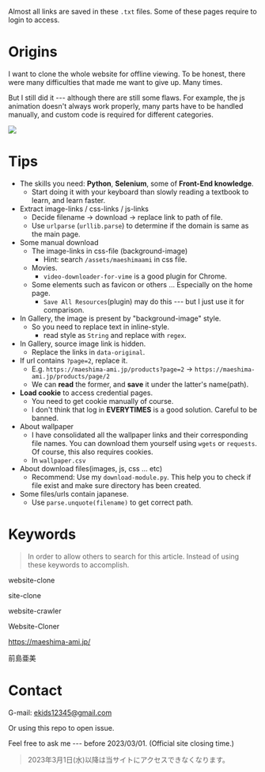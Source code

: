 Almost all links are saved in these ``.txt`` files.
Some of these pages require to login to access.

# Origins

I want to clone the whole website for offline viewing.
To be honest, there were many difficulties that made me want to give up.  Many times.

But I still did it --- although there are still some flaws.
For example, the js animation doesn't always work properly, many parts have to be handled manually, and custom code is required for different categories.



![](https://s.meteorv.dev/amitafcclone)

# Tips

- The skills you need: **Python**, **Selenium**, some of **Front-End knowledge**.
  - Start doing it with your keyboard than slowly reading a textbook to learn, and learn faster.
- Extract image-links / css-links / js-links
  - Decide filename -> download -> replace link to path of file.
  - Use ``urlparse`` (``urllib.parse``) to determine if the domain is same as the main page.
- Some manual download
  - The image-links in css-file (background-image)
    - Hint: search ``/assets/maeshimaami`` in css file.
  - Movies.
    - ``video-downloader-for-vime`` is a good plugin for Chrome.
  - Some elements such as favicon or others ... Especially on the home page.
    - ``Save All Resources``(plugin) may do this --- but I just use it for comparison.
- In Gallery, the image is present by "background-image" style.
  - So you need to replace text in inline-style.
    - read style as ``String`` and replace with ``regex``.
- In Gallery, source image link is hidden.
  - Replace the links in ``data-original``.
- If url contains ``?page=2``, replace it.
  - E.g. ``https://maeshima-ami.jp/products?page=2`` -> ``https://maeshima-ami.jp/products/page/2``
  - We can **read** the former, and **save** it under the latter's name(path).
- **Load cookie** to access credential pages.
  - You need to get cookie manually of course. 
  - I don't think that log in **EVERYTIMES** is a good solution. Careful to be banned.
- About wallpaper
  - I have consolidated all the wallpaper links and their corresponding file names. 
    You can download them yourself using ``wgets`` or ``requests``. 
    Of course, this also requires cookies.
  - In ``wallpaper.csv``
- About download files(images, js, css ... etc)
  - Recommend: Use my ``download-module.py``.
    This help you to check if file exist and make sure directory has been created.
- Some files/urls contain japanese.
  - Use ``parse.unquote(filename)`` to get correct path.





# Keywords

> In order to allow others to search for this article. 
> Instead of using these keywords to accomplish.

website-clone

site-clone

website-crawler

Website-Cloner

https://maeshima-ami.jp/

前島亜美



# Contact

G-mail: ekids12345@gmail.com

Or using this repo to open issue.

Feel free to ask me --- before 2023/03/01. (Official site closing time.)

> 2023年3月1日(水)以降は当サイトにアクセスできなくなります。
